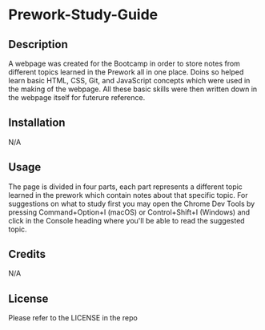 # Prework-Study-Guide

## Description

A webpage was created for the Bootcamp in order to store notes from different topics learned in the Prework all in one place. Doins so helped learn basic HTML, CSS, Git, and JavaScript concepts which were used in the making of the webpage. All these basic skills were then written down in the webpage itself for futerure reference.

## Installation

N/A

## Usage

The page is divided in four parts, each part represents a different topic learned in the prework which contain notes about that specific topic.
For suggestions on what to study first you may open the Chrome Dev Tools by pressing Command+Option+I (macOS) or Control+Shift+I (Windows) and click in the Console heading where you'll be able to read the suggested topic.

## Credits

N/A

## License

Please refer to the LICENSE in the repo
